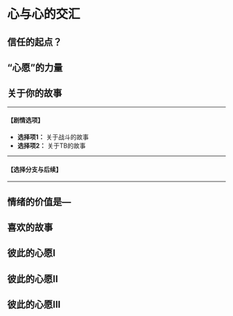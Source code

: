 # 心与心的交汇

## 信任的起点？

## “心愿”的力量

## 关于你的故事

---
#### **【剧情选项】**
*   **选择项1：** 关于战斗的故事
*   **选择项2：** 关于TB的故事

---
#### **【选择分支与后续】**
---

## 情绪的价值是—

## 喜欢的故事

## 彼此的心愿I

## 彼此的心愿II

## 彼此的心愿III

